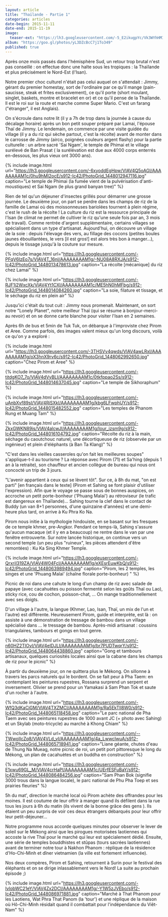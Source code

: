 ```yaml
---
layout: article
title: "Thaïlande - Partie 1"
categories: articles
date-begin: 2015-11-11
date-end: 2015-11-19
image: 
  teaser-ext: "https://lh3.googleusercontent.com/-5_E2ikugpYc/Vk3WYhHMIQI/AAAAAAAAMyY/ZGDjANH0zGE/s576-Ic42/IMG_9430.JPG"
album: "https://goo.gl/photos/yL3DZcBcC7j1To349"
published: true
---
```


Après onze mois passés dans l'hémisphère Sud, un retour trop brutal n'est pas conseillé : on effectue donc une halte sous les tropiques : la Thaïlande et plus précisément le Nord-Est (l'Isan). 

Notre premier choc culturel n'était pas celui auquel on s'attendait : Jimmy, gérant du premier homestay, sort de l'ordinaire par ce qu'il mange (pain-saucisse, steak et frites exclusivement), ce qu'il porte (short moulant, singlet, baskets, montre et bracelet en or) et ce qu'il pense de la Thaïlande. Il est le roi sur la route et marche comme Super Mario. C'est un farang ("étranger", il est Anglais).

On s'écroule dans notre lit (il y a 7h de trop dans la journée à cause du décalage horaire) après un bon petit souper préparé par Lamai, l'épouse Thaï de Jimmy. Le lendemain, on commence par une visite guidée du village (il y a du riz qui sèche partout, c'est la récolte) avant de monter dans le carrosse de Jimmy (airco, poignées couleurs argent flashy) pour la partie culturelle : un arbre sacré 'Sai Ngam', le temple de Phimai et le village surélevé de Ban Prasat ( la surélévation est due aux 4000 corps enterrés en-dessous, les plus vieux ont 3000 ans).

{% include image.html url="https://lh3.googleusercontent.com/-6xyoddEgHpw/VlAV4Q5oAGI/AAAAAAAAM1c/0hu9hMI2ocE/s912-Ic42/PhotoGrid_1448012947116.jpg" caption="Le temple de Phimai (la fumée vient de la pulvérisation d'anti-moustiques) et Sai Ngam (le plus grand banyan tree)" %}

Rien de tel qu'un déjeuner d'insectes grillés pour démarrer une grosse journée. Le deuxième jour, on part se perdre dans les champs de riz de la famille de Lamai où des moissonneuses bariolées tournent à plein régime, c'est le rush de la récolte ! La culture du riz est la ressource principale de l'Isan (le climat ne permet de cultiver le riz qu'une seule fois par an, 3 mois de travail). Comme rentrée d'argent supplémentaire, certains villages se spécialisent dans un type d'artisanat. Aujourd'hui, on découvre un village de la soie : depuis l'élevage des vers, au fillage des cocons (petites boules jaunes ébouillantées, le vers [il est gros!] est alors très bon à manger...), depuis le tissage jusqu'à la couture sur mesure.

{% include image.html url="https://lh3.googleusercontent.com/-PFqV6IzEo7s/VlAV4T_16nI/AAAAAAAAM1g/-NU08A8RXJA/s912-Ic42/PhotoGrid_1448013478613.jpg" caption="La récolte [mécanique] du riz chez Lamai" %}

{% include image.html url="https://lh3.googleusercontent.com/-RJF1j2WxcXk/VlAV4Yt1CXI/AAAAAAAAM1c/ME5hN0hMFbg/s912-Ic42/PhotoGrid_1448014084260.jpg" caption="La soie, filature et tissage, et le séchage du riz en plein air" %}

Jusqu'ici c'était du tout cuit : Jimmy nous promenait. Maintenant, on sort notre "Lonely Planet", notre meilleur Thaï (qui se résume à bonjour-merci-au revoir) et on se donne carte blanche pour visiter l'Isan en 2 semaines.

Après 6h de bus et 5min de Tuk Tuk, on débarque à l'improviste chez Pirom et Aree. Comme parfois, des images valent mieux qu'un long discours, voilà ce qu'on y a exploré :

{% include image.html url="https://lh3.googleusercontent.com/-3THSVv4qwds/VlAV4awLRxI/AAAAAAAAM1g/oX3hnX9rv6c/s912-Ic42/PhotoGrid_1448062992650.jpg" caption="Chez Pirom et Aree" %}

{% include image.html url="https://lh3.googleusercontent.com/-tjtdgKO7_7o/VlAV4dVyBLI/AAAAAAAAM1c/0tkfppao2Ss/s912-Ic42/PhotoGrid_1448014637045.jpg" caption="Le temple de Sikhoraphum" %}

{% include image.html url="https://lh3.googleusercontent.com/-uAnbXvf89sI/VlAV4RiSXkI/AAAAAAAAM1g/kbg6LFwphUY/s912-Ic42/PhotoGrid_1448015482552.jpg" caption="Les temples de Phanom Rung et Muang Tam" %}

{% include image.html url="https://lh3.googleusercontent.com/-ZkxGWKN89js/VlAV4alcwJI/AAAAAAAAM1g/Iour_izsm9g/s912-Ic42/PhotoGrid_1448016104792.jpg" caption="Récolte du riz à la main, séchage du caoutchouc naturel, une décortiqueuse de riz (observée par un ingénieur) et plein d'éléphants (à Ban Ta Klang)" %}

"C'est dans les vieilles casseroles qu'on fait les meilleures soupes" s'applique-t-il au tourisme ? La réponse avec Pirom (71) et Sa'hing (depuis 1 an à la retraite), son chauffeur et ancien collègue de bureau qui nous ont concocté un trip de 3 jours.

"L'avenir appartient à ceux qui se lèvent tôt". Sur ce, à 8h du mat, "on est parti" [en français dans le texte] (Pirom et Sahing se font plaisir d'utiliser l'expression). Afin que le voyage se passe sous de bonnes auspices, on accroche un petit porte-bonheur ('Phuang Malai') au rétroviseur (le trafic est dangereux en Thaïlande)... Sahing tourne la clef dans le contact de Buddy (un van 8+1 personnes, d'une quinzaine d'années) et une demi-heure plus tard, on arrive à Ku Phra Ko Na.

Pirom nous initie à la mythologie hindouiste, en se basant sur les fresques de ce temple khmer, pre-Angkor. Pendant ce temps-là, Sahing s'assure qu'aucun macaque (et il y en a beaucoup) ne rentre dans le van par une fenêtre entrouverte. Sur notre lancée historique, on continue vers un second temple (un peu plus "ruineux", les pièces attendent d'être remontées) : Ku Ka Sing Khmer Temple. 

{% include image.html url="https://lh3.googleusercontent.com/-QrxriI319ZA/VlAV4W04FcI/AAAAAAAAM1g/eXEsrEuwKbQ/s912-Ic42/PhotoGrid_1448063989494.jpg" caption="Pirom, les 2 temples, les singes et une 'Phuang Malai' (chaîne florale porte-bonheur) " %}

Picnic de roi dans une cahute le long d'un champ de riz avec salade de papaye (avec cacahuètes ou poisson fermenté selon les goûts Thaï ou Lao), sticky rice, cou de cochon, poisson-chat, ... On mange traditionnellement avec ses doigts.

D'un village à l'autre, la langue (Khmer, Lao, Isan, Thaï, un mix de l'un et l'autre) est différente. Heureusement Pirom, guide et interprète, est là : on assiste à une démonstration de tressage de bambou dans un village spécialisé dans ... le tressage de bambou. Après-midi artisanat : coussins triangulaires, tambours et gongs en tout genre.

{% include image.html url="https://lh3.googleusercontent.com/-n60HZ2TIOvI/VlAV4eIDJLI/AAAAAAAAM1g/br7PUDTwqrY/s912-Ic42/PhotoGrid_1448064438860.jpg" caption="Gong et tambours artisanaux, quelques curiosités locales ainsi que la cabane dans les champs de riz pour le picnic" %}

À partir du deuxième jour, on ne quittera plus le Mékong. On sillonne à travers les parcs naturels qui le bordent. On se fait peur à Pha Taem: en contemplant les peintures rupestres, Rossana surprend un serpent et inversement. Olivier se prend pour un Yamakasi à Sam Phan Tok et saute d'un rocher à l'autre. 

{% include image.html url="https://lh3.googleusercontent.com/-WfQ3dKaCjGM/VlAV4TXZMCI/AAAAAAAAM1g/Ra5EkTll8W0/s912-Ic42/PhotoGrid_1448065118458.jpg" caption="Le parc national de Pha Taem avec ses peintures rupestres de 1000 avant JC (+ photo avec Sahing)  et un Skylab (moto-tricycle) au marché à Khong Chiam" %}

{% include image.html url="https://lh3.googleusercontent.com/--TWwoIIcZq8/VlAV4VLd_vI/AAAAAAAAM1g/4a_LwwcIwuA/s912-Ic42/PhotoGrid_1448065718941.jpg" caption="Liane géante, chutes d'eau de Thung Na Mueag, notre picnic de roi, un petit port pittoresque le long du Mékong, un plan de cacahuètes et un buddha en construction" %}

{% include image.html url="https://lh3.googleusercontent.com/-E1xwu69GL_M/VlAV4crHaPI/AAAAAAAAM1c/UErfESFuBaY/s912-Ic42/PhotoGrid_1448086484256.jpg" caption="Sam Phan Bok (signifie 3000 trous dans la langue locale), le parc national de Phu Pha Toep et ses prairies fleuries" %}

5h du mat', direction le marché local où Pirom achète des offrandes pour les moines. Il est coutume de leur offrir à manger quand ils défilent dans la rue tous les jours à 6h du matin (ils vivent de la bonne grâce des gens ). Ils étaient un peu surpris de voir ces deux étrangers débarqués pour leur offrir leur petit-déjeuner...

Notre programme nous accorde quelques minutes pour observer le lever de soleil sur le Mékong ainsi que les pirogues motorisées laotiennes qui accoste la rive Thaï pour le marché qui leur est spécialement dédié. Ensuite, une série de temples bouddhistes et stûpas (tours sacrées laotiennes) avant de terminer notre tour à Nakhon Phanom : réplique de la résidence d'Ho-Chi-Minh et dîner vietnamien (la ville est fortement influencée). 

Nos deux compères, Pirom et Sahing, retournent à Surin pour le festival des éléphants et on se dirige inlassablement vers le Nord! La suite au prochain épisode ;)

{% include image.html url="https://lh3.googleusercontent.com/-IvlobWC21eY/VlAV4Zx2DCI/AAAAAAAAM1g/-Y1W5zJVEbo/s912-Ic42/PhotoGrid_1448086971881.jpg" caption="Marché à That Phanom pour les Laotiens, Wat Phra That Panom (la 'tour') et une réplique de la maison où Hô-Chi-Minh résidait quand il combattait pour l'indépendance du Viêt-Nam" %}









